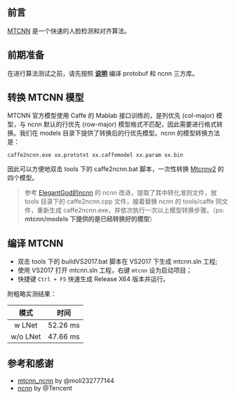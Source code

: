 ## 前言

[MTCNN](https://github.com/kpzhang93/MTCNN_face_detection_alignment) 是一个快速的人脸检测和对齐算法。

## 前期准备

在进行算法测试之前，请先按照 **[说明](../README.md)** 编译 protobuf 和 ncnn 三方库。


## 转换 MTCNN 模型

MTCNN 官方模型使用 Caffe 的 Mablab 接口训练的，是列优先 (col-major) 模型，与 ncnn 默认的行优先 (row-major) 模型格式不匹配，因此需要进行格式转换。我们在 models 目录下提供了转换后的行优先模型。ncnn 的模型转换方法是：

```
caffe2ncnn.exe xx.prototxt xx.caffemodel xx.param xx.bin
```

因此可以方便地双击 tools 下的 caffe2ncnn.bat 脚本，一次性转换 [Mtcnnv2](https://github.com/kpzhang93/MTCNN_face_detection_alignment/tree/master/code/codes/MTCNNv2/model) 的四个模型。

> 参考 [ElegantGod的ncnn](https://github.com/ElegantGod/ncnn) 的 ncnn 改进，提取了其中转化准则文件，放 tools 目录下的 caffe2ncnn.cpp 文件，接着替换 ncnn 的 tools/caffe 同文件，重新生成 caffe2ncnn.exe，并依次执行一次以上模型转换步骤。（ps: **mtcnn/models 下提供的是已经转换好的模型**）

## 编译 MTCNN

- 双击 tools 下的 buildVS2017.bat 脚本在 VS2017 下生成 mtcnn.sln 工程;
- 使用 VS2017 打开 mtcnn.sln 工程，右键 `mtcnn` 设为启动项目；
- 快捷键 `Ctrl + F5` 快速生成 Release X64 版本并运行。

附粗略实测结果：

  模式   |   时间
:------: | :------:
 w LNet  | 52.26 ms
w/o LNet | 47.66 ms
<!-- 

#  安卓端调试 (暂未调试)：

ncnn的安卓端源码范例主要采用的mk文件构造，win开发安卓端大家通常使用AS的cmake来构造工程，下面主要简单介绍相关流程，具体细节参考mtcnnn-AS工程；

1. 新建工程
参考网上配置andorid studio的c++混编环境，新建一个mtcnn—AS的工程；

2. 配置相关文件位置（ps：最新的lib会更快）
	- 下载ncnn的release里的[安卓端lib](https://github.com/Tencent/ncnn/releases)，或者调用tools/build_android.bat
	- 将arm端的.a文件放至相关jniLibs对应目录下；
	- include的头文件放至cpp目录下；
	- 将mtcnn的c++的接口文件放在cpp目录下；

3. 新建jni接口文件，相关方法自行参考网上其他教程；

4. CmakeList文件的编写：

```
cmake_minimum_required(VERSION 3.4.1)

#include头文件目录
include_directories(src/main/cpp/include
                    src/main/cpp/)

#source directory源文件目录
file(GLOB MTCNN_SRC src/main/cpp/*.h
                    src/main/cpp/*.cpp)
set(MTCNN_COMPILE_CODE ${MTCNN_SRC})

#添加ncnn库
add_library(libncnn STATIC IMPORTED )
set_target_properties(libncnn
  PROPERTIES IMPORTED_LOCATION
  ${CMAKE_SOURCE_DIR}/src/main/jniLibs/${ANDROID_ABI}/libncnn.a)

#编译为动态库
add_library(mtcnn SHARED ${MTCNN_COMPILE_CODE})

#添加工程所依赖的库
find_library(  log-lib log )
target_link_libraries(  mtcnn
                       libncnn
                       jnigraphics
                       z
                       ${log-lib} )

```
5.成功编译mtcnn的so库，在安卓的MainActivity编写接口使用的相关操作；

ps:android6.0以上机型，部分会出现模型读写到sd卡因权限失败问题;
若所有图像均未检测到人脸，请检测下sd下是否存储模型的mtcnn目录。

附粗略实测时间（高通625）：


安卓端速度  | 时间
---|---
squeezenet（原始例子）| 121ms
mtcnn（最小人脸40）| 47ms -->

## 参考和感谢

- [mtcnn_ncnn](https://github.com/moli232777144/mtcnn_ncnn) by @moli232777144
- [ncnn](https://github.com/Tencent/ncnn) by @Tencent
